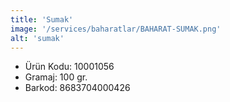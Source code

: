 ```yaml
---
title: 'Sumak'
image: '/services/baharatlar/BAHARAT-SUMAK.png'
alt: 'sumak'
---
```


* Ürün Kodu: 10001056 
* Gramaj: 100 gr. 
* Barkod: 8683704000426